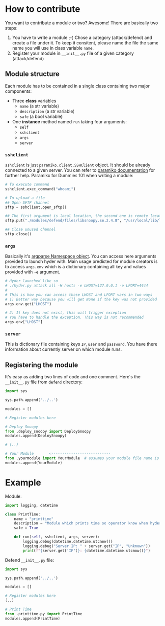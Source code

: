 # How to contribute

You want to contribute a module or two? Awesome! There are basically two steps:

1) You have to write a module ;-) Chose a category (attack/defend) and create a file under it. To keep it consitent, please name the file the same name you will use in class variable `name`.
2) Register your module in `__init__.py` file of a given category (attack/defend)  

## Module structure

Each module has to be contained in a single class containing two major components:

* Three **class** variables
    - `name` (a str variable)
    - `description` (a str variable)
    - `safe` (a bool variable)
* One **instance** method named `run` taking four arguments:
    - `self`
    - `sshclient`
    - `args`
    - `server`

### `sshclient`

`sshclient` is just `paramiko.client.SSHClient` object. It should be already connected to a given server. You can refer to [paramiko documentation](http://docs.paramiko.org/en/stable/api/client.html) for further help. Paramiko for Dummies 101 when writing a module:

```python
# To execute command
sshclient.exec_command("whoami")

# To upload a file
## Open SFTP channel
sftp = sshclient.open_sftp()

## The first argument is local location, the second one is remote location
sftp.put("./modules/defend/files/libsnoopy.so.2.4.8", "/usr/local/lib/libsnoopy.so")

## Close unused channel
sftp.close()
```

### `args`

Basically it's [argparse Namespace object](https://docs.python.org/3/library/argparse.html#argparse.Namespace). You can access here arguments provided to launch hyder with. Main usage predicted for module creators is to access `args.env` which is a dictionary containing all key and values provided with `-e` argument.

```python
# Hyder launched like so
# ./hyder.py attack all -H hosts -e LHOST=127.0.0.1 -e LPORT=4444
#
# This is how you can access those LHOST and LPORT vars in two ways
# 1) Better way because you will get None if the key was not provided
args.env.get("LHOST")

# 2) If key does not exist, this will trigger exception
# You have to handle the exception. This way is not recommended
args.env["LHOST"]
```
### `server`

This is dictionary file containing keys `IP`, `user` and `password`. You have there information about currently server on which module runs.

## Registering the module

It's easy as adding two lines of code and one comment. Here's the `__init__.py` file from `defend` directory:

```python
import sys

sys.path.append('../..')

modules = []

# Register modules here

# Deploy Snoopy
from .deploy_snoopy import DeploySnoopy
modules.append(DeploySnoopy)

# (..)

# Your Module       <---------------------------
from .yourmodule import YourModule  # assumes your module file name is yourmodule.py
modules.append(YourModule)
```

# Example

Module:

```python
import logging, datetime

class PrintTime:
    name = "printtime"
    description = "Module which prints time so operator know when hyder was run when viewing console history of any sort"
    safe = True

    def run(self, sshclient, args, server):
        logging.debug(datetime.datetime.utcnow())
        logging.debug("Server IP: " + server.get("IP", "Unknown"))
        print(f"{server.get('IP')}: {datetime.datetime.utcnow()}")

```

Defend `__init__.py` file:

```python
import sys

sys.path.append('../..')

modules = []

# Register modules here
(..)

# Print Time
from .printtime.py import PrintTime
modules.append(PrintTime)
```
